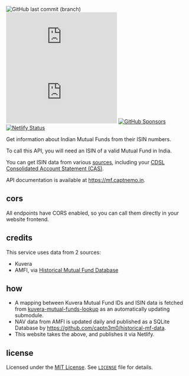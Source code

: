 ![GitHub last commit (branch)](https://img.shields.io/github/last-commit/captn3m0/mf.captnemo.in/main) ![GitHub code size in bytes](https://img.shields.io/github/languages/code-size/captn3m0/mf.captnemo.in) ![GitHub](https://img.shields.io/github/license/captn3m0/mf.captnemo.in) [![GitHub Sponsors](https://img.shields.io/github/sponsors/captn3m0)](https://github.com/sponsors/captn3m0) [![Netlify Status](https://api.netlify.com/api/v1/badges/81a9df69-6c56-416e-89f4-a252dd94da1f/deploy-status)](https://app.netlify.com/sites/mf-captnemo/deploys)

Get information about Indian Mutual Funds from their ISIN numbers.

To call this API, you will need an ISIN of a valid Mutual Fund in India.

You can get ISIN data from various [sources](https://github.com/captn3m0/india-isin-data#alternative-sources), including your [CDSL Consolidated Account Statement (CAS)](https://www.camsonline.com/Investors/Statements/Consolidated-Account-Statement).

API documentation is available at <https://mf.captnemo.in>.

## cors

All endpoints have CORS enabled, so you can call them directly in your website frontend.

## credits

This service uses data from 2 sources:

- Kuvera
- AMFI, via [Historical Mutual Fund Database](https://github.com/captn3m0/historical-mf-data)

## how

- A mapping between Kuvera Mutual Fund IDs and ISIN data is fetched from [kuvera-mutual-funds-lookup](https://github.com/captn3m0/kuvera-mutual-funds-lookup) as an automatically updating submodule.
- NAV data from AMFI is updated daily and published as a SQLite Database by https://github.com/captn3m0/historical-mf-data.
- This website takes the above, and publishes it via Netlify.

## license

Licensed under the [MIT License](https://nemo.mit-license.org/). See [`LICENSE`](https://github.com/captn3m0/mf.captnemo.in/tree/main/LICENSE) file for details.
